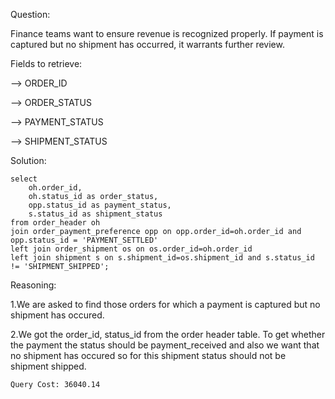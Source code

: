 Question:

Finance teams want to ensure revenue is recognized properly. If payment is captured but no shipment has occurred, it warrants further review.

Fields to retrieve:

--> ORDER_ID

--> ORDER_STATUS

--> PAYMENT_STATUS

--> SHIPMENT_STATUS

Solution:

```
select 
	oh.order_id,
	oh.status_id as order_status,
	opp.status_id as payment_status,
	s.status_id as shipment_status
from order_header oh
join order_payment_preference opp on opp.order_id=oh.order_id and opp.status_id = 'PAYMENT_SETTLED'
left join order_shipment os on os.order_id=oh.order_id
left join shipment s on s.shipment_id=os.shipment_id and s.status_id != 'SHIPMENT_SHIPPED';
```
Reasoning:

1.We are asked to find those orders for which a payment is captured but no shipment has occured.

2.We got the order_id, status_id from the order header table. To get whether the payment the status should be payment_received and also we want that no shipment has occured so for this shipment status should not be shipment shipped.

```
Query Cost: 36040.14
```

